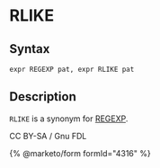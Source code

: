 
# RLIKE

## Syntax


```
expr REGEXP pat, expr RLIKE pat
```

## Description


`RLIKE` is a synonym for [REGEXP](regexp.md).


CC BY-SA / Gnu FDL


{% @marketo/form formId="4316" %}
